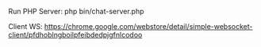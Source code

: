 Run PHP Server:
php bin/chat-server.php 

Client WS:
https://chrome.google.com/webstore/detail/simple-websocket-client/pfdhoblngboilpfeibdedpjgfnlcodoo